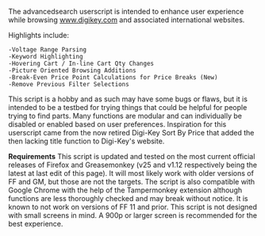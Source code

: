 The advancedsearch userscript is intended to enhance user experience while browsing www.digikey.com  and associated international websites.  

Highlights include:<br>

	-Voltage Range Parsing
	-Keyword Highlighting
	-Hovering Cart / In-line Cart Qty Changes
	-Picture Oriented Browsing Additions
	-Break-Even Price Point Calculations for Price Breaks (New)
	-Remove Previous Filter Selections

This script is a hobby and as such may have some bugs or flaws, but it is intended to be a testbed for trying things that could be helpful for people trying to find parts.  Many functions are modular and can individually be disabled or enabled based on user preferences.    Inspiration for this userscript came from the now retired Digi-Key Sort By Price that added the then lacking title function to Digi-Key's website.

<b>Requirements</b>
This script is updated and tested on the most current official releases of Firefox and Greasemonkey (v25 and v1.12 respectively being the latest at last edit of this page).  It will most likely work with older versions of FF and GM, but those are not the targets.    The script is also compatible with Google Chrome with the help of the Tampermonkey extension although functions are less thoroughly checked and may break without notice. It is known to not work on versions of FF 11 and prior.
This script is not designed with small screens in mind.  A 900p or larger screen is recommended for the best experience.